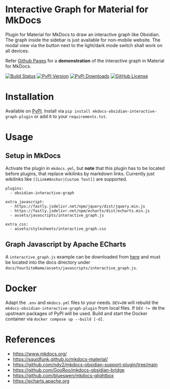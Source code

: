 # Interactive Graph for Material for MkDocs
Plugin for Material for MkDocs to draw an interactive graph like Obsidian.
The graph inside the sidebar is just available for non-mobile website. The modal view via the button next to the light/dark mode switch shall work on all devices.

Refer [Github Pages](https://daxcore.github.io/mkdocs-obsidian-interactive-graph-plugin/) for a **demonstration** of the interactive graph in Material for MkDocs.

[![Build Status](https://github.com/daxcore/mkdocs-obsidian-interactive-graph-plugin/actions/workflows/ci.yml/badge.svg)](https://github.com/daxcore/mkdocs-obsidian-interactive-graph-plugin/actions/workflows/ci.yml)
[![PyPI Version](https://img.shields.io/pypi/v/mkdocs-obsidian-interactive-graph-plugin)](https://pypi.org/project/mkdocs-obsidian-interactive-graph-plugin/)
[![PyPi Downloads](https://img.shields.io/pypi/dm/mkdocs-obsidian-interactive-graph-plugin.svg)](https://pypi.org/project/mkdocs-obsidian-interactive-graph-plugin/)
[![GitHub License](https://img.shields.io/github/license/daxcore/mkdocs-obsidian-interactive-graph-plugin)](https://github.com/daxcore/mkdocs-obsidian-interactive-graph-plugin/blob/main/LICENSE)

# Installation
Available on [PyPI](https://pypi.org/project/mkdocs-obsidian-interactive-graph-plugin/).
Install via `pip install mkdocs-obsidian-interactive-graph-plugin` or add it to your `requirements.txt`.

# Usage
## Setup in MkDocs
Activate the plugin in `mkdocs.yml`, but **note** that this plugin has to be located before plugins, that replace wikilinks by markdown links. Currently just wikilinks like `[[Link#Anchor|Custom Text]]` are supported.
```
plugins:
  - obsidian-interactive-graph

extra_javascript:
  - https://fastly.jsdelivr.net/npm/jquery/dist/jquery.min.js
  - https://fastly.jsdelivr.net/npm/echarts/dist/echarts.min.js
  - assets/javascripts/interactive_graph.js

extra_css:
  - assets/stylesheets/interactive_graph.css
```

## Graph Javascript by Apache ECharts
A `interactive_graph.js` example can be downloaded from [here](https://raw.githubusercontent.com/daxcore/mkdocs-obsidian-interactive-graph-plugin/main/docs/ObsidianVault/assets/javascripts/interactive_graph.js) and must be located into the docs directory under `docs/YourSiteName/assets/javascripts/interactive_graph.js`.

# Docker
Adapt the `.env` and `mkdocs.yml` files to your needs. `DEV=ON` will rebuild the `mkdocs-obsidian-interactive-graph-plugin` from local files. If `DEV != ON` the upstream packages of PyPI will be used. Build and start the Docker container via `docker compose up --build [-d]`.

# References
* https://www.mkdocs.org/
* https://squidfunk.github.io/mkdocs-material/
* https://github.com/ndy2/mkdocs-obsidian-support-plugin/tree/main
* https://github.com/GooRoo/mkdocs-obsidian-bridge
* https://github.com/blueswen/mkdocs-glightbox
* https://echarts.apache.org
